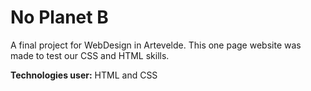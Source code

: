 # No Planet B

A final project for WebDesign in Artevelde. This one page website was made to test our CSS and HTML skills.

**Technologies user:** HTML and CSS
